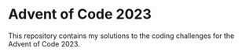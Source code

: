 # Advent of Code 2023

This repository contains my solutions to the coding challenges for the Advent 
of Code 2023.
